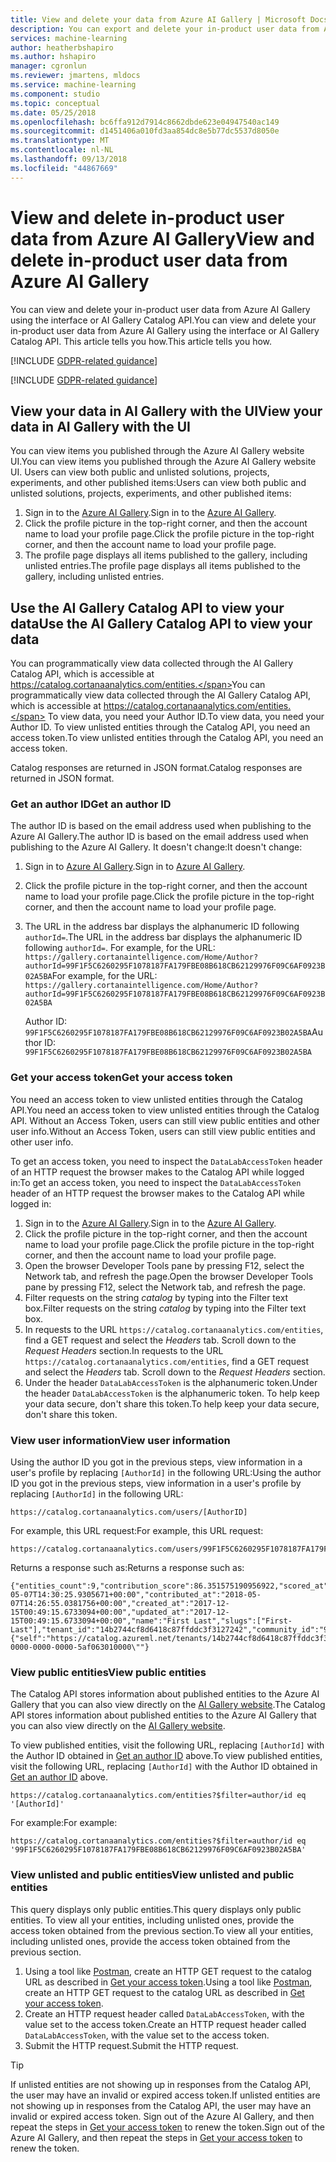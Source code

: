 ```yaml
---
title: View and delete your data from Azure AI Gallery | Microsoft Docs
description: You can export and delete your in-product user data from Azure AI Gallery using the interface or AI Gallery Catalog API. This article shows you how.
services: machine-learning
author: heatherbshapiro
ms.author: hshapiro
manager: cgronlun
ms.reviewer: jmartens, mldocs
ms.service: machine-learning
ms.component: studio
ms.topic: conceptual
ms.date: 05/25/2018
ms.openlocfilehash: bc6ffa912d7914c8662dbde623e04947540ac149
ms.sourcegitcommit: d1451406a010fd3aa854dc8e5b77dc5537d8050e
ms.translationtype: MT
ms.contentlocale: nl-NL
ms.lasthandoff: 09/13/2018
ms.locfileid: "44867669"
---
```

# <a name="view-and-delete-in-product-user-data-from-azure-ai-gallery"></a><span data-ttu-id="30132-104">View and delete in-product user data from Azure AI Gallery</span><span class="sxs-lookup"><span data-stu-id="30132-104">View and delete in-product user data from Azure AI Gallery</span></span>

<span data-ttu-id="30132-105">You can view and delete your in-product user data from Azure AI Gallery using the interface or AI Gallery Catalog API.</span><span class="sxs-lookup"><span data-stu-id="30132-105">You can view and delete your in-product user data from Azure AI Gallery using the interface or AI Gallery Catalog API.</span></span> <span data-ttu-id="30132-106">This article tells you how.</span><span class="sxs-lookup"><span data-stu-id="30132-106">This article tells you how.</span></span>

[!INCLUDE [GDPR-related guidance](../../../includes/gdpr-dsr-and-stp-note.md)]

[!INCLUDE [GDPR-related guidance](../../../includes/gdpr-intro-sentence.md)]

## <a name="view-your-data-in-ai-gallery-with-the-ui"></a><span data-ttu-id="30132-107">View your data in AI Gallery with the UI</span><span class="sxs-lookup"><span data-stu-id="30132-107">View your data in AI Gallery with the UI</span></span>

<span data-ttu-id="30132-108">You can view items you published through the Azure AI Gallery website UI.</span><span class="sxs-lookup"><span data-stu-id="30132-108">You can view items you published through the Azure AI Gallery website UI.</span></span> <span data-ttu-id="30132-109">Users can view both public and unlisted solutions, projects, experiments, and other published items:</span><span class="sxs-lookup"><span data-stu-id="30132-109">Users can view both public and unlisted solutions, projects, experiments, and other published items:</span></span>

1.  <span data-ttu-id="30132-110">Sign in to the [Azure AI Gallery](https://gallery.azure.ai/).</span><span class="sxs-lookup"><span data-stu-id="30132-110">Sign in to the [Azure AI Gallery](https://gallery.azure.ai/).</span></span>
2.  <span data-ttu-id="30132-111">Click the profile picture in the top-right corner, and then the account name to load your profile page.</span><span class="sxs-lookup"><span data-stu-id="30132-111">Click the profile picture in the top-right corner, and then the account name to load your profile page.</span></span>
3.  <span data-ttu-id="30132-112">The profile page displays all items published to the gallery, including unlisted entries.</span><span class="sxs-lookup"><span data-stu-id="30132-112">The profile page displays all items published to the gallery, including unlisted entries.</span></span>

## <a name="use-the-ai-gallery-catalog-api-to-view-your-data"></a><span data-ttu-id="30132-113">Use the AI Gallery Catalog API to view your data</span><span class="sxs-lookup"><span data-stu-id="30132-113">Use the AI Gallery Catalog API to view your data</span></span>

<span data-ttu-id="30132-114">You can programmatically view data collected through the AI Gallery Catalog API, which is accessible at https://catalog.cortanaanalytics.com/entities.</span><span class="sxs-lookup"><span data-stu-id="30132-114">You can programmatically view data collected through the AI Gallery Catalog API, which is accessible at https://catalog.cortanaanalytics.com/entities.</span></span> <span data-ttu-id="30132-115">To view data, you need your Author ID.</span><span class="sxs-lookup"><span data-stu-id="30132-115">To view data, you need your Author ID.</span></span> <span data-ttu-id="30132-116">To view unlisted entities through the Catalog API, you need an access token.</span><span class="sxs-lookup"><span data-stu-id="30132-116">To view unlisted entities through the Catalog API, you need an access token.</span></span>

<span data-ttu-id="30132-117">Catalog responses are returned in JSON format.</span><span class="sxs-lookup"><span data-stu-id="30132-117">Catalog responses are returned in JSON format.</span></span>

### <a name="get-an-author-id"></a><span data-ttu-id="30132-118">Get an author ID</span><span class="sxs-lookup"><span data-stu-id="30132-118">Get an author ID</span></span>
<span data-ttu-id="30132-119">The author ID is based on the email address used when publishing to the Azure AI Gallery.</span><span class="sxs-lookup"><span data-stu-id="30132-119">The author ID is based on the email address used when publishing to the Azure AI Gallery.</span></span> <span data-ttu-id="30132-120">It doesn't change:</span><span class="sxs-lookup"><span data-stu-id="30132-120">It doesn't change:</span></span>

1.  <span data-ttu-id="30132-121">Sign in to [Azure AI Gallery](https://gallery.azure.ai/).</span><span class="sxs-lookup"><span data-stu-id="30132-121">Sign in to [Azure AI Gallery](https://gallery.azure.ai/).</span></span>
2.  <span data-ttu-id="30132-122">Click the profile picture in the top-right corner, and then the account name to load your profile page.</span><span class="sxs-lookup"><span data-stu-id="30132-122">Click the profile picture in the top-right corner, and then the account name to load your profile page.</span></span>
3.  <span data-ttu-id="30132-123">The URL in the address bar displays the alphanumeric ID following `authorId=`.</span><span class="sxs-lookup"><span data-stu-id="30132-123">The URL in the address bar displays the alphanumeric ID following `authorId=`.</span></span> <span data-ttu-id="30132-124">For example, for the URL: `https://gallery.cortanaintelligence.com/Home/Author?authorId=99F1F5C6260295F1078187FA179FBE08B618CB62129976F09C6AF0923B02A5BA`</span><span class="sxs-lookup"><span data-stu-id="30132-124">For example, for the URL: `https://gallery.cortanaintelligence.com/Home/Author?authorId=99F1F5C6260295F1078187FA179FBE08B618CB62129976F09C6AF0923B02A5BA`</span></span>
        
    <span data-ttu-id="30132-125">Author ID: `99F1F5C6260295F1078187FA179FBE08B618CB62129976F09C6AF0923B02A5BA`</span><span class="sxs-lookup"><span data-stu-id="30132-125">Author ID: `99F1F5C6260295F1078187FA179FBE08B618CB62129976F09C6AF0923B02A5BA`</span></span>

### <a name="get-your-access-token"></a><span data-ttu-id="30132-126">Get your access token</span><span class="sxs-lookup"><span data-stu-id="30132-126">Get your access token</span></span>

<span data-ttu-id="30132-127">You need an access token to view unlisted entities through the Catalog API.</span><span class="sxs-lookup"><span data-stu-id="30132-127">You need an access token to view unlisted entities through the Catalog API.</span></span> <span data-ttu-id="30132-128">Without an Access Token, users can still view public entities and other user info.</span><span class="sxs-lookup"><span data-stu-id="30132-128">Without an Access Token, users can still view public entities and other user info.</span></span>

<span data-ttu-id="30132-129">To get an access token, you need to inspect the `DataLabAccessToken` header of an HTTP request the browser makes to the Catalog API while logged in:</span><span class="sxs-lookup"><span data-stu-id="30132-129">To get an access token, you need to inspect the `DataLabAccessToken` header of an HTTP request the browser makes to the Catalog API while logged in:</span></span>

1.  <span data-ttu-id="30132-130">Sign in to the [Azure AI Gallery](https://gallery.azure.ai/).</span><span class="sxs-lookup"><span data-stu-id="30132-130">Sign in to the [Azure AI Gallery](https://gallery.azure.ai/).</span></span>
2.  <span data-ttu-id="30132-131">Click the profile picture in the top-right corner, and then the account name to load your profile page.</span><span class="sxs-lookup"><span data-stu-id="30132-131">Click the profile picture in the top-right corner, and then the account name to load your profile page.</span></span>
3.  <span data-ttu-id="30132-132">Open the browser Developer Tools pane by pressing F12, select the Network tab, and refresh the page.</span><span class="sxs-lookup"><span data-stu-id="30132-132">Open the browser Developer Tools pane by pressing F12, select the Network tab, and refresh the page.</span></span> 
4. <span data-ttu-id="30132-133">Filter requests on the string *catalog* by typing into the Filter text box.</span><span class="sxs-lookup"><span data-stu-id="30132-133">Filter requests on the string *catalog* by typing into the Filter text box.</span></span>
5.  <span data-ttu-id="30132-134">In requests to the URL `https://catalog.cortanaanalytics.com/entities`, find a GET request and select the *Headers* tab. Scroll down to the *Request Headers* section.</span><span class="sxs-lookup"><span data-stu-id="30132-134">In requests to the URL `https://catalog.cortanaanalytics.com/entities`, find a GET request and select the *Headers* tab. Scroll down to the *Request Headers* section.</span></span>
6.  <span data-ttu-id="30132-135">Under the header `DataLabAccessToken` is the alphanumeric token.</span><span class="sxs-lookup"><span data-stu-id="30132-135">Under the header `DataLabAccessToken` is the alphanumeric token.</span></span> <span data-ttu-id="30132-136">To help keep your data secure, don't share this token.</span><span class="sxs-lookup"><span data-stu-id="30132-136">To help keep your data secure, don't share this token.</span></span>

### <a name="view-user-information"></a><span data-ttu-id="30132-137">View user information</span><span class="sxs-lookup"><span data-stu-id="30132-137">View user information</span></span>
<span data-ttu-id="30132-138">Using the author ID you got in the previous steps, view information in a user's profile by replacing `[AuthorId]` in the following URL:</span><span class="sxs-lookup"><span data-stu-id="30132-138">Using the author ID you got in the previous steps, view information in a user's profile by replacing `[AuthorId]` in the following URL:</span></span>

    https://catalog.cortanaanalytics.com/users/[AuthorID]

<span data-ttu-id="30132-139">For example, this URL request:</span><span class="sxs-lookup"><span data-stu-id="30132-139">For example, this URL request:</span></span>
    
    https://catalog.cortanaanalytics.com/users/99F1F5C6260295F1078187FA179FBE08B618CB62129976F09C6AF0923B02A5BA

<span data-ttu-id="30132-140">Returns a response such as:</span><span class="sxs-lookup"><span data-stu-id="30132-140">Returns a response such as:</span></span>

    {"entities_count":9,"contribution_score":86.351575190956922,"scored_at":"2018-05-07T14:30:25.9305671+00:00","contributed_at":"2018-05-07T14:26:55.0381756+00:00","created_at":"2017-12-15T00:49:15.6733094+00:00","updated_at":"2017-12-15T00:49:15.6733094+00:00","name":"First Last","slugs":["First-Last"],"tenant_id":"14b2744cf8d6418c87ffddc3f3127242","community_id":"9502630827244d60a1214f250e3bbca7","id":"99F1F5C6260295F1078187FA179FBE08B618CB62129976F09C6AF0923B02A5BA","_links":{"self":"https://catalog.azureml.net/tenants/14b2744cf8d6418c87ffddc3f3127242/communities/9502630827244d60a1214f250e3bbca7/users/99F1F5C6260295F1078187FA179FBE08B618CB62129976F09C6AF0923B02A5BA"},"etag":"\"2100d185-0000-0000-0000-5af063010000\""}


### <a name="view-public-entities"></a><span data-ttu-id="30132-141">View public entities</span><span class="sxs-lookup"><span data-stu-id="30132-141">View public entities</span></span>

<span data-ttu-id="30132-142">The Catalog API stores information about published entities to the Azure AI Gallery that you can also view directly on the [AI Gallery website](https://gallery.azure.ai/).</span><span class="sxs-lookup"><span data-stu-id="30132-142">The Catalog API stores information about published entities to the Azure AI Gallery that you can also view directly on the [AI Gallery website](https://gallery.azure.ai/).</span></span> 

<span data-ttu-id="30132-143">To view published entities, visit the following URL, replacing `[AuthorId]` with the Author ID obtained in [Get an author ID](#get-an-author-ID) above.</span><span class="sxs-lookup"><span data-stu-id="30132-143">To view published entities, visit the following URL, replacing `[AuthorId]` with the Author ID obtained in [Get an author ID](#get-an-author-ID) above.</span></span>

    https://catalog.cortanaanalytics.com/entities?$filter=author/id eq '[AuthorId]'

<span data-ttu-id="30132-144">For example:</span><span class="sxs-lookup"><span data-stu-id="30132-144">For example:</span></span>

    https://catalog.cortanaanalytics.com/entities?$filter=author/id eq '99F1F5C6260295F1078187FA179FBE08B618CB62129976F09C6AF0923B02A5BA'

### <a name="view-unlisted-and-public-entities"></a><span data-ttu-id="30132-145">View unlisted and public entities</span><span class="sxs-lookup"><span data-stu-id="30132-145">View unlisted and public entities</span></span>

<span data-ttu-id="30132-146">This query displays only public entities.</span><span class="sxs-lookup"><span data-stu-id="30132-146">This query displays only public entities.</span></span> <span data-ttu-id="30132-147">To view all your entities, including unlisted ones, provide the access token obtained from the previous section.</span><span class="sxs-lookup"><span data-stu-id="30132-147">To view all your entities, including unlisted ones, provide the access token obtained from the previous section.</span></span>

1.  <span data-ttu-id="30132-148">Using a tool like [Postman](https://www.getpostman.com), create an HTTP GET request to the catalog URL as described in [Get your access token](#get-your-access-token).</span><span class="sxs-lookup"><span data-stu-id="30132-148">Using a tool like [Postman](https://www.getpostman.com), create an HTTP GET request to the catalog URL as described in [Get your access token](#get-your-access-token).</span></span>
2.  <span data-ttu-id="30132-149">Create an HTTP request header called `DataLabAccessToken`, with the value set to the access token.</span><span class="sxs-lookup"><span data-stu-id="30132-149">Create an HTTP request header called `DataLabAccessToken`, with the value set to the access token.</span></span>
3.  <span data-ttu-id="30132-150">Submit the HTTP request.</span><span class="sxs-lookup"><span data-stu-id="30132-150">Submit the HTTP request.</span></span>

> [!TIP]
> <span data-ttu-id="30132-151">If unlisted entities are not showing up in responses from the Catalog API, the user may have an invalid or expired access token.</span><span class="sxs-lookup"><span data-stu-id="30132-151">If unlisted entities are not showing up in responses from the Catalog API, the user may have an invalid or expired access token.</span></span> <span data-ttu-id="30132-152">Sign out of the Azure AI Gallery, and then repeat the steps in [Get your access token](#get-your-access-token) to renew the token.</span><span class="sxs-lookup"><span data-stu-id="30132-152">Sign out of the Azure AI Gallery, and then repeat the steps in [Get your access token](#get-your-access-token) to renew the token.</span></span> 
